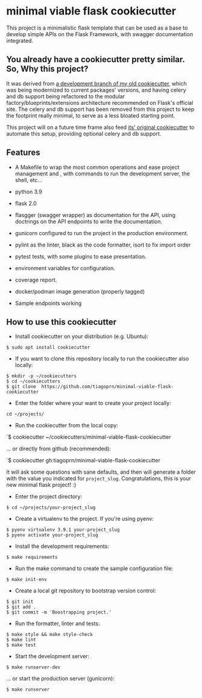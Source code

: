# minimal viable flask cookiecutter

This project is a minimalistic flask template that can be used as a base to develop simple APIs on the Flask Framework, with swagger documentation integrated.

## You already have a cookiecutter pretty similar. So, Why this project?

It was derived from [a development branch of my old cookiecutter](https://github.com/tiagoprn/minimal_flask_app_cookiecutter/tree/refactored-extensions), which was being modernized to current packages' versions, and having celery and db support being refactored to the modular factory/blueprints/extensions architecture recommended on Flask's official site. The celery and db support has been removed from this project to keep the footprint really minimal, to serve as a less bloated starting point.

This project will on a future time frame also feed [its' original cookiecutter](https://github.com/tiagoprn/minimal_flask_app_cookiecutter) to automate this setup, providing optional celery and db support.

## Features

- A Makefile to wrap the most common operations and ease project management and , with commands to run the development server, the shell, etc...

- python 3.9

- flask 2.0

- flasgger (swagger wrapper) as documentation for the API, using doctrings on the API endpoints to write the documentation.

- gunicorn configured to run the project in the production environment.

- pylint as the linter, black as the code formatter, isort to fix import order

- pytest tests, with some plugins to ease presentation.

- environment variables for configuration.

- coverage report.

- docker/podman image generation (properly tagged)

- Sample endpoints working


## How to use this cookiecutter

- Install cookiecutter on your distribution (e.g. Ubuntu):

`$ sudo apt install cookiecutter`

- If you want to clone this repository locally to run the cookiecutter also locally:

```
$ mkdir -p ~/cookiecutters
$ cd ~/cookiecutters
$ git clone  https://github.com/tiagoprn/minimal-viable-flask-cookiecutter
```

- Enter the folder where your want to create your project locally:

```
cd ~/projects/
```

- Run the cookiecutter from the local copy:

`$ cookiecutter ~/cookiecutters/minimal-viable-flask-cookiecutter

... or directly from github (recommended):

`$ cookiecutter gh:tiagoprn/minimal-viable-flask-cookiecutter

It will ask some questions with sane defaults, and then will generate a folder with the value you
indicated for `project_slug`. Congratulations, this is your new minimal flask project! :)

- Enter the project directory:

`$ cd ~/projects/your-project_slug`

- Create a virtualenv to the project. If you're using pyenv:

```
$ pyenv virtualenv 3.9.1 your-project_slug
$ pyenv activate your-project_slug
```

- Install the development requirements:

`$ make requirements`

- Run the make command to create the sample configuration file:

```
$ make init-env
```

- Create a local git repository to bootstrap version control:

```
$ git init
$ git add .
$ git commit -m 'Boostrapping project.'
```

- Run the formatter, linter and tests:

```
$ make style && make style-check
$ make lint
$ make test
```

- Start the development server:

`$ make runserver-dev`

... or start the production server (gunicorn):

`$ make runserver`



